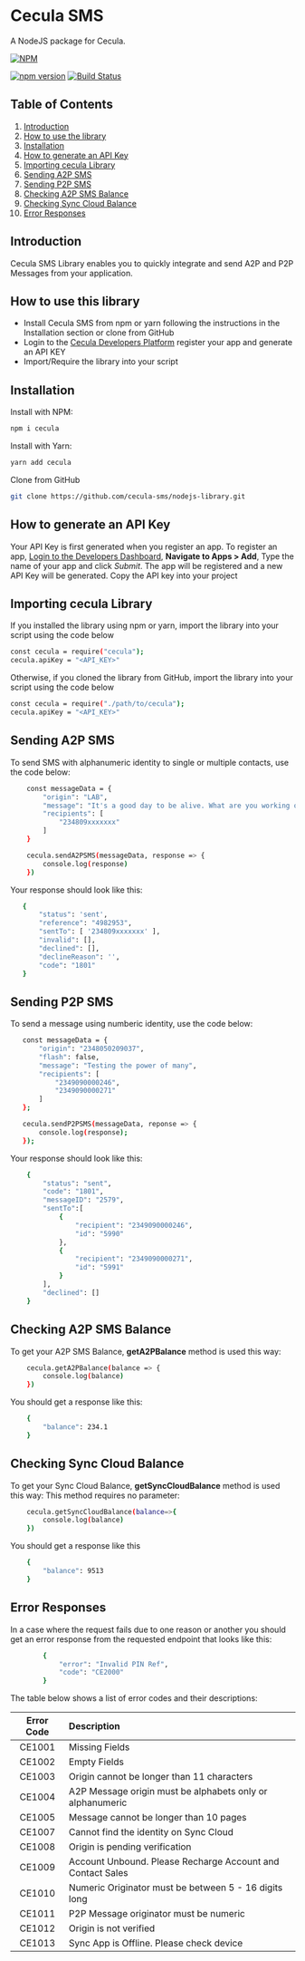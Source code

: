 # Cecula SMS
A NodeJS package for Cecula.

[![NPM](https://nodei.co/npm/cecula.png)](https://nodei.co/npm/cecula/)

[![npm version](https://badge.fury.io/js/cecula.svg)](https://badge.fury.io/js/cecula)
[![Build Status](https://travis-ci.org/cecula-sms/node-library.svg?branch=master)](https://travis-ci.org/cecula-sms/node-library)

## Table of Contents
1.  [Introduction](#introduction)
2.  [How to use the library](#how-to-use-this-library)
3.  [Installation](#installation)
4.  [How to generate an API Key](#how-to-generate-an-api-key)
5.  [Importing cecula Library](#importing-cecula-library)
6.  [Sending A2P SMS](#sending-a2p-sms)
7.  [Sending P2P SMS](#sending-p2p-sms)
8.  [Checking A2P SMS Balance](#checking-a2p-sms-balance)
9.  [Checking Sync Cloud Balance](#checking-sync-cloud-balance)
10. [Error Responses](#error-responses)

## Introduction

Cecula SMS Library enables you to quickly integrate and send A2P and P2P Messages from your application.

## How to use this library
* Install Cecula SMS from npm or yarn following the instructions in the Installation section or clone from GitHub
* Login to the <a href="https://developer.cecula.com" target="_blank">Cecula Developers Platform</a> register your app and generate an API KEY
* Import/Require the library into your script

## Installation
Install with NPM:
```sh
npm i cecula
```
Install with Yarn:
```sh
yarn add cecula
```
Clone from GitHub
```sh
git clone https://github.com/cecula-sms/nodejs-library.git
```
 
## How to generate an API Key
Your API Key is first generated when you register an app. To register an app,
<a href="https://developer.cecula.com" target="_blank">Login to the Developers Dashboard</a>, __Navigate to Apps > Add__, Type the name of your app and click *Submit*. The app will be registered and a new API Key will be generated. Copy the API key into your project

## Importing cecula Library
If you installed the library using npm or yarn, import the library into your script using the code below
```sh
const cecula = require("cecula");
cecula.apiKey = "<API_KEY>"
```
Otherwise, if you cloned the library from GitHub, import the library into your script using the code below
```sh
const cecula = require("./path/to/cecula");
cecula.apiKey = "<API_KEY>"
```

## Sending A2P SMS
To send SMS with alphanumeric identity to single or multiple contacts, use the code below:
```sh
    const messageData = {
        "origin": "LAB",
        "message": "It's a good day to be alive. What are you working on?",
        "recipients": [
            "234809xxxxxxx"
        ]
    }

    cecula.sendA2PSMS(messageData, response => {
        console.log(response)
    })
```
Your response should look like this:
 ```sh
    {
        "status": 'sent',
        "reference": "4982953",
        "sentTo": [ '234809xxxxxxx' ],
        "invalid": [],
        "declined": [],
        "declineReason": '',
        "code": "1801"
    }
```
## Sending P2P SMS
To send a message using numberic identity, use the code below:
 ```sh
    const messageData = {
        "origin": "2348050209037",
        "flash": false,
        "message": "Testing the power of many",
        "recipients": [
            "2349090000246",
            "2349090000271"
        ]
    };

    cecula.sendP2PSMS(messageData, reponse => {
        console.log(response);
    });
```
Your response should look like this:
```sh
    {
        "status": "sent",
        "code": "1801",
        "messageID": "2579",
        "sentTo":[
            {
                "recipient": "2349090000246",
                "id": "5990"
            },
            {
                "recipient": "2349090000271",
                "id": "5991"
            }
        ],
        "declined": []
    }
```
## Checking A2P SMS Balance
To get your A2P SMS Balance, __getA2PBalance__ method is used this way:
```sh
    cecula.getA2PBalance(balance => {
        console.log(balance)
    })
```

You should get a response like this:
```sh
    {
        "balance": 234.1
    }
```
##  Checking Sync Cloud Balance
To get your Sync Cloud Balance, __getSyncCloudBalance__ method is used this way:
This method requires no parameter:
```sh
    cecula.getSyncCloudBalance(balance=>{
        console.log(balance)
    })
```
You should get a response like this
```sh
    {
        "balance": 9513
    }
```

## Error Responses
In a case where the request fails due to one reason or another you should get an error response from the requested endpoint that looks like this:
```sh
        {
            "error": "Invalid PIN Ref",
            "code": "CE2000"
        }
```
The table below shows a list of error codes and their descriptions:

| Error Code | Description                                                  |
|:----------:| :------------------------------------------------------------|
| CE1001	 | Missing Fields                                               |
| CE1002	 | Empty Fields                                                 |
| CE1003	 | Origin cannot be longer than 11 characters                   |
| CE1004	 | A2P Message origin must be alphabets only or alphanumeric    |
| CE1005	 | Message cannot be longer than 10 pages                       |
| CE1007	 | Cannot find the identity on Sync Cloud                       |
| CE1008	 | Origin is pending verification                               |
| CE1009	 | Account Unbound. Please Recharge Account and Contact Sales   |
| CE1010	 | Numeric Originator must be between 5 - 16 digits long        |
| CE1011	 | P2P Message originator must be numeric                       |
| CE1012	 | Origin is not verified                                       |
| CE1013	 | Sync App is Offline. Please check device                     |
